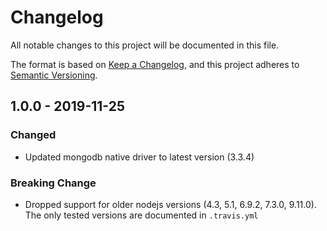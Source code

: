 # Changelog

All notable changes to this project will be documented in this file.

The format is based on [Keep a Changelog](https://keepachangelog.com/en/1.0.0/),
and this project adheres to [Semantic Versioning](https://semver.org/spec/v2.0.0.html).

## 1.0.0 - 2019-11-25

### Changed

- Updated mongodb native driver to latest version (3.3.4)

### Breaking Change

- Dropped support for older nodejs versions (4.3, 5.1, 6.9.2, 7.3.0, 9.11.0). The only tested versions are documented in `.travis.yml`